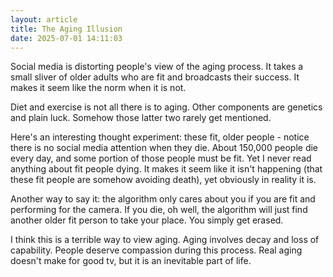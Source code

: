 ```yaml
---
layout: article
title: The Aging Illusion
date: 2025-07-01 14:11:03
---
```

S﻿ocial media is distorting people's view of the aging process.  It takes a small sliver of older adults who are fit and broadcasts their success.  It makes it seem like the norm when it is not.

D﻿iet and exercise is not all there is to aging.  Other components are genetics and plain luck.  Somehow those latter two rarely get mentioned.

H﻿ere's an interesting thought experiment: these fit, older people - notice there is no social media attention when they die.  About 150,000 people die every day, and some portion of those people must be fit.  Yet I never read anything about fit people dying.  It makes it seem like it isn't happening (that these fit people are somehow avoiding death), yet obviously in reality it is.

A﻿nother way to say it: the algorithm only cares about you if you are fit and performing for the camera.  If you die, oh well, the algorithm will just find another older fit person to take your place.  You simply get erased.

I﻿ think this is a terrible way to view aging.  Aging involves decay and loss of capability.   People deserve compassion during this process.  Real aging doesn't make for good tv, but it is an inevitable part of life.